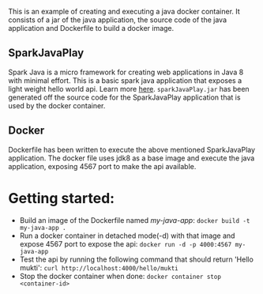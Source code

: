 This is an example of creating and executing a java docker container. It consists of a jar of the java application, the source code of the java application and Dockerfile to build a docker image.

## SparkJavaPlay
Spark Java is a micro framework for creating web applications in Java 8 with minimal effort.
This is a basic spark java application that exposes a light weight hello world api. Learn more [here](http://sparkjava.com/documentation#getting-started).  `sparkJavaPlay.jar` has been generated off the source code for the SparkJavaPlay application that is used by the docker container.

## Docker
Dockerfile has been written to execute the above mentioned SparkJavaPlay application. The docker file uses jdk8 as a base image and execute the java application, exposing 4567 port to make the api available.

# Getting started:
* Build an image of the Dockerfile named
    *my-java-app*:  `docker build -t my-java-app .`
* Run a docker container in detached mode(-d) with that image and expose 4567 port to expose the api:
    `docker run -d -p 4000:4567 my-java-app`
* Test the api by running the following command that should return 'Hello mukti':
    `curl http://localhost:4000/hello/mukti`
* Stop the docker container when done:
    `docker container stop <container-id>`
